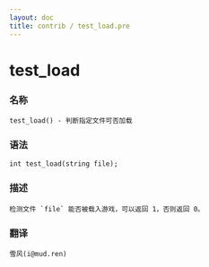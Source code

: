 ```yaml
---
layout: doc
title: contrib / test_load.pre
---
```

# test_load

### 名称

    test_load() - 判断指定文件可否加载

### 语法

    int test_load(string file);

### 描述

    检测文件 `file` 能否被载入游戏，可以返回 1，否则返回 0。

### 翻译 ###

    雪风(i@mud.ren)
